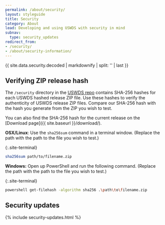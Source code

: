 ```yaml
---
permalink: /about/security/
layout: styleguide
title: Security
category: About
lead: Developing and using USWDS with security in mind
subnav:
  type: security_updates
redirect_from:
- /security/
- /about/security-information/
---
```


{{ site.data.security.decoded
  | markdownify
  | split: '</h1>'
  | last }}

## Verifying ZIP release hash
The `/security` directory in the [USWDS repo](https://github.com/uswds/uswds/tree/develop/security) contains SHA-256 hashes for each USWDS hashed release ZIP file. Use these hashes to verify the authenticity of USWDS release ZIP files. Compare our SHA-256 hash with the hash you generate from the ZIP you wish to test.

You can also find the SHA-256 hash for the current release on the [Download page]({{ site.baseurl }}/download/).

**OSX/Linux**: Use the `sha256sum` command in a terminal window. (Replace the path with the path to the file you wish to test.)

{:.site-terminal}
```bash
sha256sum path/to/filename.zip
```

**Windows:** Open up PowerShell and run the following command. (Replace the path with the path to the file you wish to test.)

{:.site-terminal}
```bash
powershell get-filehash -algorithm sha256 .\path\to\filename.zip
```


## Security updates

{% include security-updates.html %}
